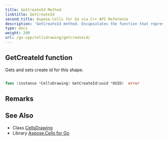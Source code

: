 ```yaml
---
title: GetCreateId Method 
linktitle: GetCreateId
second_title: Aspose.Cells for Go via C++ API Reference
description: 'GetCreateId method. Encapsulates the function that represents getcreateid in Go.'
type: docs
weight: 200
url: /go-cpp/cellsdrawing/getcreateid/
---
```


## GetCreateId function

Gets and sets create id for this shape.

```go

func (instance *CellsDrawing) GetCreateId(uuid *UUID)  error

```

## Remarks


## See Also

* Class [CellsDrawing](../)
* Library [Aspose.Cells for Go](../../)
